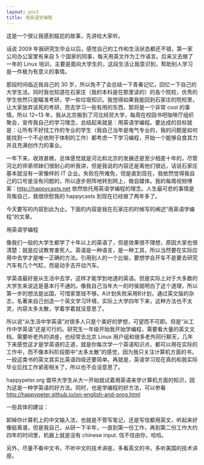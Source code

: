 ```yaml
---
layout: post
title: 用英语学编程
---
```

这是一个很让我感到尴尬的故事，先讲给大家听。

话说 2009
年我研究生毕业以后，感觉自己的工作和生活状态都还不错，第一家公司办公室里有来自
5 个国家的同事，每天用英文作为工作语言。后来又去做了一年的 Linux
培训，主要是面向大学生的，这段生活让我意识到，帮助别人学习是一件极为有意义的事情。

那段时间临近我自己的 30
岁，所以免不了会总结一下青春记忆，回忆一下自己的大学生活。同时我也知道在石家庄（我的本科是在那里读的）的各个院校，优秀的学生依然只是瞄准考研，学一些垃圾知识。我觉得如果我能回到石家庄的院校里，让大家放弃该死的考研，而去学习一些有用的东西，那将是一个非常
cool 的事情。所以 12~13
年，我从北京搬到了河北经贸大学，每周在校园书吧咖啡厅组织聚会，宣传我自己的学习理念，总结起来就是：用英语学编程。要达成的目标就是：让所有不好找工作的专业的学生（我自己当年是电气专业的，我的问题是如何能找到一个不必依附于体制的工作）都考虑一下学习编程，开始一个能够自食其力并且充满创作力的事业。

一年下来，收效甚微，总体感觉就是河北和北京的发展还是至少相差十年的，尽管河北的师弟师妹们很耐心的听我讲，但是我说的内容还是离他们很远，话说石家庄基本就没有一家像样的
IT
企业。失败在所难免，但是直到现在，我依然觉得我自己的口号是没有问题的，所以逐步把阵地转到网上，做自媒体。我的每周视频博客：http://happycasts.net
依然依托用英语学编程的理念。人生最可悲的事情是背叛自己，我很欣慰我的
happycasts 到现在已经做了两年多了。

今天要写的内容到此为止。下面的内容是我在石家庄的时候写的阐述“用英语学编程”的文章。

用英语学编程

像我们一般的大学生都学了十年以上的英语了，但是效果很不理想，原因大家也很清楚：就是应试教育害死人。英语是一种语言，是一种工具，所以当然要在实际应用中去学才是唯一正确的方法。引用别人的一个比喻，要想学会开车不是要去研究汽车有几个气缸，而是动手去开动汽车。

学英语最好是从生活中去学，这样才能学到地道的英语。但是实际上对于大多数的大学生来说这是基本行不通的。像我自己当年大一的时侯就明白了这个道理，所以第一步的想法是出国，可惜家里钱不够。A计划失败采用B计划，通过英文版的杂志，名著来自己创造一个英文学习环境，实际上大学四年下来，这种方法也不太灵，内容太多太散，学着学着就没意思了。

所以说“从生活中学英语”对很多人只是个美好的梦想，可望而不可即。但是“从工作中学英语”还是可行的。研究生一年级开始我开始学编程，需要看大量的英文文档，需要听老外的讲座，也经常去北京
Linux
用户组和很多老外同行聊天，几年下来感觉这才是学英语的正道，就是你每次学一个英语知识点，都可以用在实际的工作中，而不像本科阶段那中“太多太散”的感觉，因为我只关注计算机方面的书，一般这类书的英文其实比英语四级还要简单。再就是，英语学习现在真的和我实际毕业后找工作紧密相关了，所以也不会没意思了。

happypeter.org
倡导大学生从大一开始就试着用英语来学计算机方面的知识，因为这是一种学英语的好方法。同时，也是学编程的好方法，可以参看
http://happypeter.github.io/on-english-and-prog.html

一些具体的建议：

卸掉你计算机上的中文输入法，也就是不管写笔记，还是写信都用英文，听起来好像挺离谱，但是我自己，从研一下半年，一直到第一份工作，再到第二份工作大约四年的时间里，机器上就是没有
chinese input. 信不信由你，哈哈。

另外，尽量不看中文书，不听中文的技术讲座，多看英文的书，多听美国的技术讲座。
